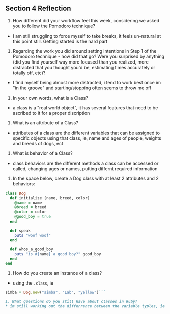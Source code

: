 ## Section 4 Reflection

1. How different did your workflow feel this week, considering we asked you to follow the Pomodoro technique?
* I am still struggling to force myself to take breaks, it feels un-natural at this point still. Getting started is the hard part

1. Regarding the work you did around setting intentions in Step 1 of the Pomodoro technique - how did that go? Were you surprised by anything (did you find yourself way more focused than you realized, more distracted that you thought you'd be, estimating times accurately or totally off, etc)?
* I find myself being almost more distracted, i tend to work best once im "in the groove" and starting/stopping often seems to throw me off
1. In your own words, what is a Class?
* a class is a "real world object", it has several features that need to be ascribed to it for a proper discription
1. What is an attribute of a Class?
* attributes of a class are the different variables that can be assigned to specific objects using that class, ie, name and ages of people, weights and breeds of dogs, ect
1. What is behavior of a Class?
* class behaviors are the different methods a class can be accessed or called, changing ages or names, putting differnt required information
1. In the space below, create a Dog class with at least 2 attributes and 2 behaviors:

```rb
class Dog
  def initialize (name, breed, color)
    @name = name
    @breed = breed
    @color = color
    @good_boy = true
  end

  def speak
    puts "woof woof"
  end

  def whos_a_good_boy
    puts "is #{name} a good boy?" good_boy
  end
end


```

1. How do you create an instance of a class?
  * using the `.class`, ie
  ```rb
  simba = Dog.new("simba", "Lab", "yellow")```

1. What questions do you still have about classes in Ruby?
  * im still working out the differrence between the variable typles, ie @name vs name
